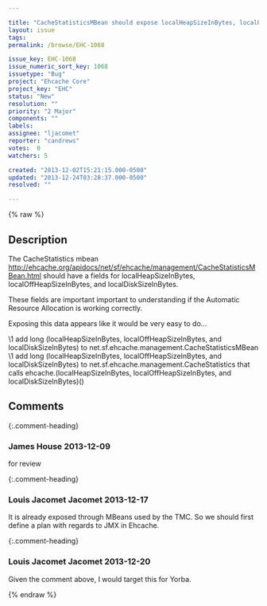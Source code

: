 ```yaml
---

title: "CacheStatisticsMBean should expose localHeapSizeInBytes, localOffHeapSizeInBytes, and localDiskSizeInBytes"
layout: issue
tags: 
permalink: /browse/EHC-1068

issue_key: EHC-1068
issue_numeric_sort_key: 1068
issuetype: "Bug"
project: "Ehcache Core"
project_key: "EHC"
status: "New"
resolution: ""
priority: "2 Major"
components: ""
labels: 
assignee: "ljacomet"
reporter: "candrews"
votes:  0
watchers: 5

created: "2013-12-02T15:21:15.000-0500"
updated: "2013-12-24T03:28:37.000-0500"
resolved: ""

---
```




{% raw %}



## Description

<div markdown="1" class="description">

The CacheStatistics mbean http://ehcache.org/apidocs/net/sf/ehcache/management/CacheStatisticsMBean.html should have a fields for localHeapSizeInBytes, localOffHeapSizeInBytes, and localDiskSizeInBytes.

These fields are important important to understanding if the Automatic Resource Allocation is working correctly.

Exposing this data appears like it would be very easy to do...

\1 add long (localHeapSizeInBytes, localOffHeapSizeInBytes, and localDiskSizeInBytes) to net.sf.ehcache.management.CacheStatisticsMBean
\1 add long (localHeapSizeInBytes, localOffHeapSizeInBytes, and localDiskSizeInBytes) to net.sf.ehcache.management.CacheStatistics that calls ehcache.(localHeapSizeInBytes, localOffHeapSizeInBytes, and localDiskSizeInBytes)()

</div>

## Comments


{:.comment-heading}
### **James House** <span class="date">2013-12-09</span>

<div markdown="1" class="comment">

for review

</div>


{:.comment-heading}
### **Louis Jacomet Jacomet** <span class="date">2013-12-17</span>

<div markdown="1" class="comment">

It is already exposed through MBeans used by the TMC. So we should first define a plan with regards to JMX in Ehcache.

</div>


{:.comment-heading}
### **Louis Jacomet Jacomet** <span class="date">2013-12-20</span>

<div markdown="1" class="comment">

Given the comment above, I would target this for Yorba.

</div>



{% endraw %}
